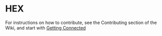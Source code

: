 # HEX
For instructions on how to contribute, see the Contributing section of the Wiki, and start with [Getting Connected](https://github.com/NGCP/HEX/wiki/Getting-Connected)
